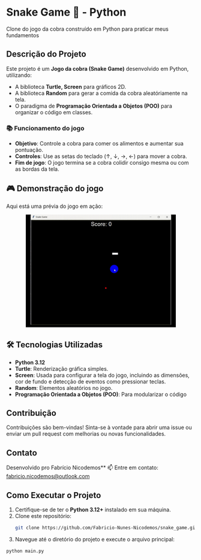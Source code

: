 # **Snake Game 🐍 - Python**
Clone do jogo da cobra construído em Python para praticar meus fundamentos 

## **Descrição do Projeto**
Este projeto é um **Jogo da cobra (Snake Game)** desenvolvido em Python, utilizando:
- A biblioteca **Turtle, Screen** para gráficos 2D.
- A biblioteca **Random** para gerar a comida da cobra aleatóriamente na tela.
- O paradigma de **Programação Orientada a Objetos (POO)** para organizar o código em classes.

### **📚 Funcionamento do jogo**
- **Objetivo**: Controle a cobra para comer os alimentos e aumentar sua pontuação.
- **Controles**: Use as setas do teclado (↑, ↓, →, ←) para mover a cobra.
- **Fim de jogo**: O jogo termina se a cobra colidir consigo mesma ou com as bordas da tela.

## **🎮 Demonstração do jogo**
Aqui está uma prévia do jogo em ação:

<div align="center">
  <img src="img/GIF_jogo_da_cobra.gif" alt="Snake Game GIF" width="400">
</div>

## **🛠️ Tecnologias Utilizadas**
- **Python 3.12**
- **Turtle**: Renderização gráfica simples.
- **Screen**: Usada para configurar a tela do jogo, incluindo as dimensões, cor de fundo e detecção de eventos como pressionar teclas.
- **Random**: Elementos aleatórios no jogo.
- **Programação Orientada a Objetos (POO)**: Para modularizar o código


## **Contribuição**
Contribuições são bem-vindas! Sinta-se à vontade para abrir uma issue ou enviar um pull request com melhorias ou novas funcionalidades.


## **Contato**
Desenvolvido pro Fabrício Nicodemos\**
📫 Entre em contato: fabricio.nicodemos@outlook.com

## **Como Executar o Projeto**
1. Certifique-se de ter o **Python 3.12+** instalado em sua máquina.
2. Clone este repositório:
   ```bash
   git clone https://github.com/Fabricio-Nunes-Nicodemos/snake_game.git
3. Navegue até o diretório do projeto e execute o arquivo principal:
  ```bash
  python main.py
